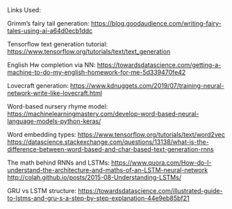 Links Used:

Grimm’s fairy tail generation: https://blog.goodaudience.com/writing-fairy-tales-using-ai-a64d0ecb1ddc 

Tensorflow text generation tutorial: 
https://www.tensorflow.org/tutorials/text/text_generation 

English Hw completion via NN: https://towardsdatascience.com/getting-a-machine-to-do-my-english-homework-for-me-5d339470fe42

Lovecraft generation: https://www.kdnuggets.com/2019/07/training-neural-network-write-like-lovecraft.html 

Word-based nursery rhyme model:
https://machinelearningmastery.com/develop-word-based-neural-language-models-python-keras/

Word embedding types:
https://www.tensorflow.org/tutorials/text/word2vec
https://datascience.stackexchange.com/questions/13138/what-is-the-difference-between-word-based-and-char-based-text-generation-rnns

The math behind RNNs and LSTMs:
https://www.quora.com/How-do-I-understand-the-architecture-and-maths-of-an-LSTM-neural-network
http://colah.github.io/posts/2015-08-Understanding-LSTMs/

GRU vs LSTM structure:
https://towardsdatascience.com/illustrated-guide-to-lstms-and-gru-s-a-step-by-step-explanation-44e9eb85bf21


